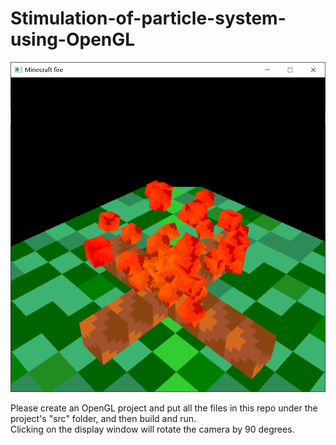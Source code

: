 # Stimulation-of-particle-system-using-OpenGL
![alt text](https://github.com/powerseed/Stimulation-of-particle-system-using-OpenGL/blob/master/screenshot.png "Logo Title Text 1")

Please create an OpenGL project and put all the files in this repo under the project's "src" folder, and then build and run.
<br>
Clicking on the display window will rotate the camera by 90 degrees.
